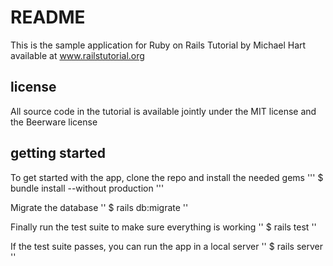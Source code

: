 # README

This is the sample application for Ruby on Rails Tutorial by Michael Hart
available at www.railstutorial.org

## license
All source code in the tutorial is available jointly under the MIT license 
and the Beerware license

## getting started

To get started with the app, clone the repo and install the needed gems
'''
$ bundle install --without production
'''

Migrate the database
''
$ rails db:migrate
''

Finally run the test suite to make sure everything is working
''
$ rails test
''

If the test suite passes, you can run the app in a local server
''
$ rails server
''
